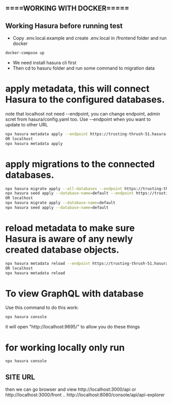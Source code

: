 ## ====WORKING WITH DOCKER=====
## Working Hasura before running test
- Copy .env.local.example and create .env.local in /frontend folder
and run docker
```bash
docker-compose up
```
- We need install hasura cli first
- Then cd to hasuru folder and run some command to migration data
# apply metadata, this will connect Hasura to the configured databases.
note that localhost not need --endpoint, you can change endpoint, admin scret from hasura/config.yaml too.
Use --endpoint when you want to update to other URL
```bash
npx hasura metadata apply --endpoint https://trusting-thrush-51.hasura.app
OR localhost
npx hasura metadata apply
```
# apply migrations to the connected databases.
```bash
npx hasura migrate apply --all-databases --endpoint https://trusting-thrush-51.hasura.app
npx hasura seed apply --database-name=default --endpoint https://trusting-thrush-51.hasura.app
OR localhost
npx hasura migrate apply --database-name=default
npx hasura seed apply --database-name=default
```
# reload metadata to make sure Hasura is aware of any newly created database objects.
```bash
npx hasura metadata reload --endpoint https://trusting-thrush-51.hasura.app
OR localhost
npx hasura metadata reload 
```
# To view GraphQL with database
Use this command to do this work:
```bash
npx hasura console
```
it will open "http://localhost:9695/" to allow you do these things

# for working locally only run
```bash
npx hasura console
```
## SITE URL
then we can go browser and view http://localhost:3000/api or http://localhost:3000/front ..
http://localhost:8080/console/api/api-explorer